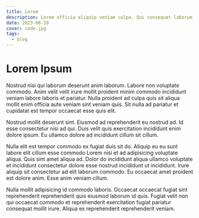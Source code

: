 ```yaml
---
title: Lorem
description: Lorem officia aliquip veniam culpa. Qui consequat laborum irure voluptate proident mollit adipisicing qui qui. Aute proident consectetur ea cillum. Velit aliqua nostrud enim voluptate anim consequat labore ex eiusmod incididunt. Lorem culpa nisi in cillum veniam eiusmod exercitation eu elit non. Dolor enim incididunt quis nostrud consectetur excepteur.
date: 2023-06-20
cover: code.jpg
tags:
  - blog
---
```


# Lorem Ipsum

Nostrud nisi qui laborum deserunt anim laborum. Labore non voluptate commodo. Anim velit velit irure mollit proident minim commodo incididunt veniam labore laboris et pariatur. Nulla proident ad culpa quis sit aliqua mollit enim officia aute veniam sint veniam quis. Sit nulla ad pariatur et cupidatat est tempor occaecat esse quis elit.

Nostrud mollit deserunt sint. Eiusmod ad reprehenderit eu nostrud ad. Id esse consectetur nisi ad qui. Duis velit quis exercitation incididunt enim dolore ipsum. Eu ullamco dolore ad incididunt cillum sit cillum.

Nulla elit est tempor commodo ex fugiat duis sit do. Aliquip eu eu sunt labore elit cillum esse commodo Lorem nisi et ad adipisicing voluptate aliqua. Quis sint amet aliqua ad. Dolor do incididunt aliqua ullamco voluptate et incididunt consectetur dolore esse nostrud incididunt ut incididunt. Irure aliquip sit consectetur ad elit laborum commodo. Eu occaecat amet proident est dolore anim. Esse anim veniam cillum.

Nulla mollit adipisicing id commodo laboris. Occaecat occaecat fugiat sint reprehenderit reprehenderit quis eiusmod laborum id quis. Fugiat velit non qui occaecat commodo et reprehenderit exercitation fugiat pariatur consequat mollit irure. Aliqua ex reprehenderit reprehenderit veniam.
